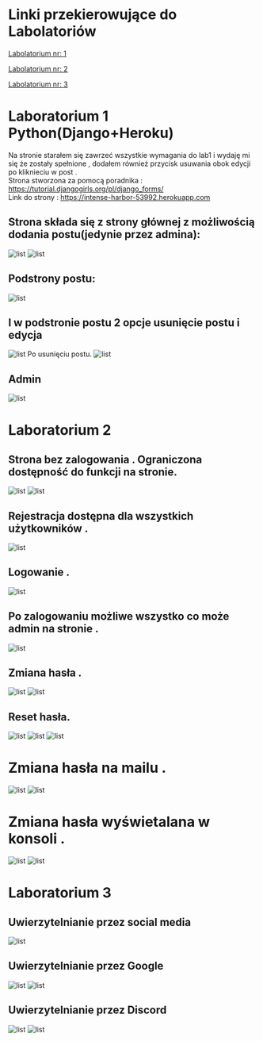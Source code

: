 # Linki przekierowujące do Labolatoriów 

<p><a href="#Lab1">Labolatorium nr: 1</a></p>
<p><a href="#Lab2">Labolatorium nr: 2</a></p>
<p><a href="#Lab3">Labolatorium nr: 3</a></p>

<a id="Lab1"></a></p>

# Laboratorium 1 Python(Django+Heroku)
Na stronie starałem się zawrzeć wszystkie wymagania do lab1 i wydaję mi się że zostały spełnione , dodałem również przycisk usuwania obok edycji po kliknieciu w post .
<br>
Strona stworzona za pomocą poradnika :
https://tutorial.djangogirls.org/pl/django_forms/
<br>
Link do strony :
https://intense-harbor-53992.herokuapp.com
<br>
## Strona składa się z strony głównej z możliwością dodania postu(jedynie przez admina):
![list](blog/static/Scr/1.PNG "Start")
![list](blog/static/Scr/3.PNG "Start")
## Podstrony postu:
![list](blog/static/Scr/2.PNG "Start")
## I w podstronie postu 2 opcje usunięcie postu i edycja 
![list](blog/static/Scr/5.PNG "Start")
Po usunięciu postu.
![list](blog/static/Scr/6.PNG "Start")
## Admin
![list](blog/static/Scr/4.PNG "Start")

<a id="Lab2"></a>
# Laboratorium 2 

## Strona bez zalogowania . Ograniczona dostępność do funkcji na stronie.

![list](blog/static/Scr/7.PNG "Start")
![list](blog/static/Scr/8.PNG "Start")
## Rejestracja dostępna dla wszystkich użytkowników .

![list](blog/static/Scr/9.PNG "Start")
## Logowanie .

![list](blog/static/Scr/10.PNG "Start")
## Po zalogowaniu możliwe wszystko co może admin na stronie .

![list](blog/static/Scr/11.PNG "Start")
## Zmiana hasła .

![list](blog/static/Scr/12.PNG "Start")
![list](blog/static/Scr/13.PNG "Start")
## Reset hasła.

![list](blog/static/Scr/19.PNG "Start")
![list](blog/static/Scr/14.PNG "Start")
![list](blog/static/Scr/15.PNG "Start")

<h1>Zmiana hasła na mailu .</h1>

![list](blog/static/Scr/17.PNG "Start")
![list](blog/static/Scr/18.PNG "Start")

<h1>Zmiana hasła wyświetalana w konsoli .</h1>

![list](blog/static/Scr/20.PNG "Start")
![list](blog/static/Scr/21.PNG "Start")

<a id="Lab3"></a>
# Laboratorium 3 

## Uwierzytelnianie przez social media

![list](blog/static/Scr/22.PNG "Start")

## Uwierzytelnianie przez Google

![list](blog/static/Scr/23.PNG "Start")
![list](blog/static/Scr/24.PNG "Start")

## Uwierzytelnianie przez Discord

![list](blog/static/Scr/25.PNG "Start")
![list](blog/static/Scr/26.PNG "Start")

